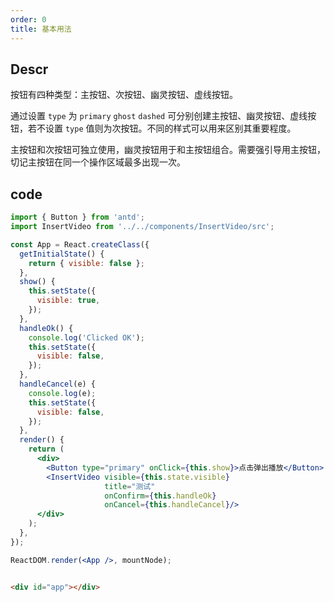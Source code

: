```yaml
---
order: 0
title: 基本用法
---
```


## Descr

按钮有四种类型：主按钮、次按钮、幽灵按钮、虚线按钮。

通过设置 `type` 为 `primary` `ghost` `dashed` 可分别创建主按钮、幽灵按钮、虚线按钮，若不设置 `type` 值则为次按钮。不同的样式可以用来区别其重要程度。

主按钮和次按钮可独立使用，幽灵按钮用于和主按钮组合。需要强引导用主按钮，切记主按钮在同一个操作区域最多出现一次。


## code

```jsx
import { Button } from 'antd';
import InsertVideo from '../../components/InsertVideo/src';

const App = React.createClass({
  getInitialState() {
    return { visible: false };
  },
  show() {
    this.setState({
      visible: true,
    });
  },
  handleOk() {
    console.log('Clicked OK');
    this.setState({
      visible: false,
    });
  },
  handleCancel(e) {
    console.log(e);
    this.setState({
      visible: false,
    });
  },
  render() {
    return (
      <div>
        <Button type="primary" onClick={this.show}>点击弹出播放</Button>
        <InsertVideo visible={this.state.visible} 
                     title="测试"
                     onConfirm={this.handleOk}
                     onCancel={this.handleCancel}/>
      </div>
    );
  },
});

ReactDOM.render(<App />, mountNode);
```

```html

<div id="app"></div>

```